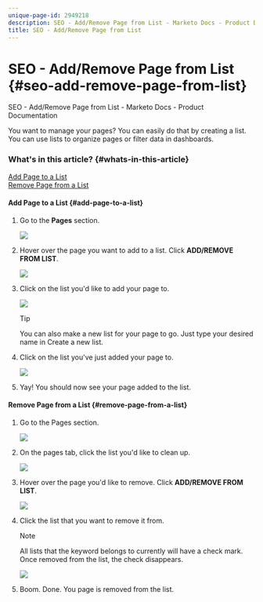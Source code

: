 ```yaml
---
unique-page-id: 2949218
description: SEO - Add/Remove Page from List - Marketo Docs - Product Documentation
title: SEO - Add/Remove Page from List
---
```


# SEO - Add/Remove Page from List {#seo-add-remove-page-from-list}

SEO - Add/Remove Page from List - Marketo Docs - Product Documentation

You want to manage your pages? You can easily do that by creating a list. You can use lists to organize pages or filter data in dashboards.

### What's in this article? {#whats-in-this-article}

[Add Page to a List](#add-page-to-a-list)  
[Remove Page from a List](#remove-page-from-a-list)

#### Add Page to a List {#add-page-to-a-list}

1. Go to the **Pages** section.

   ![](assets/image2014-9-18-13-3a2-3a49.png)

1. Hover over the page you want to add to a list. Click **ADD/REMOVE FROM LIST**.

   ![](assets/image2014-9-18-13-3a2-3a53.png)

1. Click on the list you'd like to add your page to.

   ![](assets/image2014-9-18-13-3a3-3a13.png)

   >[!TIP]
   >
   >You can also make a new list&nbsp;for your page to go. Just type your desired name in&nbsp;Create a new list.&nbsp;

1. Click on the list you've just added your page to.

   ![](assets/image2014-9-18-13-3a3-3a40.png)

1. Yay! You should now see your page added to the list.

#### Remove Page from a List {#remove-page-from-a-list}

1. Go to the Pages section.

   ![](assets/image2014-9-18-13-3a3-3a45.png)

1. On the pages tab, click the list you'd like to clean up.

   ![](assets/image2014-9-18-13-3a3-3a59.png)

1. Hover over the page you'd like to remove. Click **ADD/REMOVE FROM LIST**.

   ![](assets/image2014-9-18-13-3a4-3a3.png)

1. Click the list that you want to remove it from.

   >[!NOTE]
   >
   >All lists that the keyword belongs to currently will have a check mark. Once removed from the list, the check disappears.

   ![](assets/image2014-9-18-13-3a5-3a40.png)

1. Boom. Done. You page is removed from the list.

